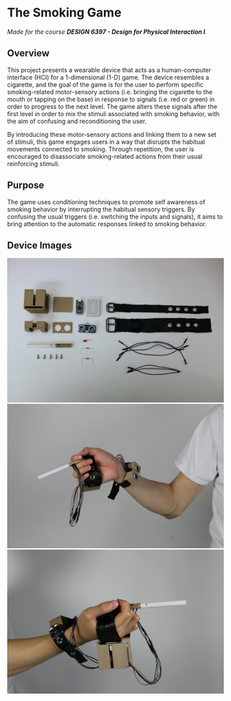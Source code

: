 # The Smoking Game

_Made for the course **DESIGN 6397 - Design for Physical Interaction I**._

## Overview

This project presents a wearable device that acts as a human-computer interface (HCI) for a 1-dimensional (1-D) game. The device resembles a cigarette, and the goal of the game is for the user to perform specific smoking-related motor-sensory actions (i.e. bringing the cigarette to the mouth or tapping on the base) in response to signals (i.e. red or green) in order to progress to the next level. The game alters these signals after the first level in order to mix the stimuli associated with smoking behavior, with the aim of confusing and reconditioning the user.

By introducing these motor-sensory actions and linking them to a new set of stimuli, this game engages users in a way that disrupts the habitual movements connected to smoking. Through repetition, the user is encouraged to disassociate smoking-related actions from their usual reinforcing stimuli.

## Purpose

The game uses conditioning techniques to promote self awareness of smoking behavior by interrupting the habitual sensory triggers. By confusing the usual triggers (i.e. switching the inputs and signals), it aims to bring attention to the automatic responses linked to smoking behavior.

## Device Images

![Device Image 1](https://github.com/Konoha211/smokegame.js/blob/main/Documentation/IMG_5573.jpeg)
![Device Image 2](https://github.com/Konoha211/smokegame.js/blob/main/Documentation/IMG_5697.jpeg)
![Device Image 3](https://github.com/Konoha211/smokegame.js/blob/main/Documentation/IMG_5646.jpeg)
